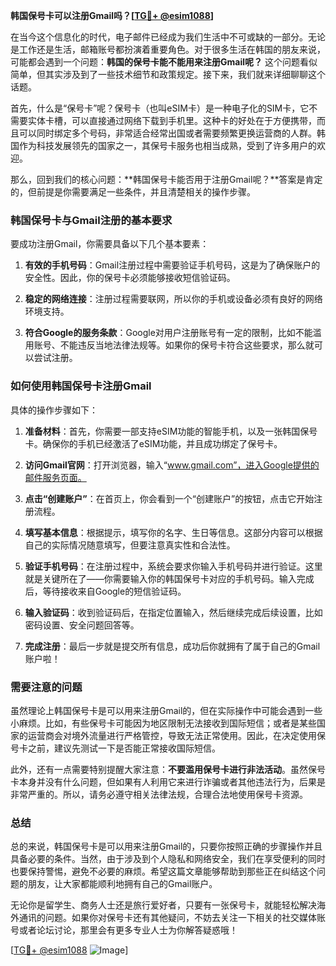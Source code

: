 **韩国保号卡可以注册Gmail吗？[[TG💪+ @esim1088](https://t.me/s/esim1088)]**

在当今这个信息化的时代，电子邮件已经成为我们生活中不可或缺的一部分。无论是工作还是生活，邮箱账号都扮演着重要角色。对于很多生活在韩国的朋友来说，可能都会遇到一个问题：**韩国的保号卡能不能用来注册Gmail呢？** 这个问题看似简单，但其实涉及到了一些技术细节和政策规定。接下来，我们就来详细聊聊这个话题。

首先，什么是“保号卡”呢？保号卡（也叫eSIM卡）是一种电子化的SIM卡，它不需要实体卡槽，可以直接通过网络下载到手机里。这种卡的好处在于方便携带，而且可以同时绑定多个号码，非常适合经常出国或者需要频繁更换运营商的人群。韩国作为科技发展领先的国家之一，其保号卡服务也相当成熟，受到了许多用户的欢迎。

那么，回到我们的核心问题：**韩国保号卡能否用于注册Gmail呢？**答案是肯定的，但前提是你需要满足一些条件，并且清楚相关的操作步骤。

### **韩国保号卡与Gmail注册的基本要求**

要成功注册Gmail，你需要具备以下几个基本要素：

1. **有效的手机号码**：Gmail注册过程中需要验证手机号码，这是为了确保账户的安全性。因此，你的保号卡必须能够接收短信验证码。
   
2. **稳定的网络连接**：注册过程需要联网，所以你的手机或设备必须有良好的网络环境支持。

3. **符合Google的服务条款**：Google对用户注册账号有一定的限制，比如不能滥用账号、不能违反当地法律法规等。如果你的保号卡符合这些要求，那么就可以尝试注册。

### **如何使用韩国保号卡注册Gmail**

具体的操作步骤如下：

1. **准备材料**：首先，你需要一部支持eSIM功能的智能手机，以及一张韩国保号卡。确保你的手机已经激活了eSIM功能，并且成功绑定了保号卡。

2. **访问Gmail官网**：打开浏览器，输入“www.gmail.com”，进入Google提供的邮件服务页面。

3. **点击“创建账户”**：在首页上，你会看到一个“创建账户”的按钮，点击它开始注册流程。

4. **填写基本信息**：根据提示，填写你的名字、生日等信息。这部分内容可以根据自己的实际情况随意填写，但要注意真实性和合法性。

5. **验证手机号码**：在注册过程中，系统会要求你输入手机号码并进行验证。这里就是关键所在了——你需要输入你的韩国保号卡对应的手机号码。输入完成后，等待接收来自Google的短信验证码。

6. **输入验证码**：收到验证码后，在指定位置输入，然后继续完成后续设置，比如密码设置、安全问题回答等。

7. **完成注册**：最后一步就是提交所有信息，成功后你就拥有了属于自己的Gmail账户啦！

### **需要注意的问题**

虽然理论上韩国保号卡是可以用来注册Gmail的，但在实际操作中可能会遇到一些小麻烦。比如，有些保号卡可能因为地区限制无法接收到国际短信；或者是某些国家的运营商会对境外流量进行严格管控，导致无法正常使用。因此，在决定使用保号卡之前，建议先测试一下是否能正常接收国际短信。

此外，还有一点需要特别提醒大家注意：**不要滥用保号卡进行非法活动**。虽然保号卡本身并没有什么问题，但如果有人利用它来进行诈骗或者其他违法行为，后果是非常严重的。所以，请务必遵守相关法律法规，合理合法地使用保号卡资源。

### **总结**

总的来说，韩国保号卡是可以用来注册Gmail的，只要你按照正确的步骤操作并且具备必要的条件。当然，由于涉及到个人隐私和网络安全，我们在享受便利的同时也要保持警惕，避免不必要的麻烦。希望这篇文章能够帮助到那些正在纠结这个问题的朋友，让大家都能顺利地拥有自己的Gmail账户。

无论你是留学生、商务人士还是旅行爱好者，只要有一张保号卡，就能轻松解决海外通讯的问题。如果你对保号卡还有其他疑问，不妨去关注一下相关的社交媒体账号或者论坛讨论，那里会有更多专业人士为你解答疑惑哦！

[[TG💪+ @esim1088](https://t.me/s/esim1088) ![Image](https://i.postimg.cc/4NQfJmqS/Snipaste-2025-05-13-00-14-12.png)]
